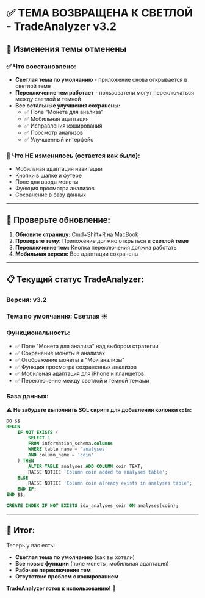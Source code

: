 # ✅ ТЕМА ВОЗВРАЩЕНА К СВЕТЛОЙ - TradeAnalyzer v3.2

## 🔄 Изменения темы отменены

### ✅ **Что восстановлено:**
- **Светлая тема по умолчанию** - приложение снова открывается в светлой теме
- **Переключение тем работает** - пользователи могут переключаться между светлой и темной
- **Все остальные улучшения сохранены:**
  - ✅ Поле "Монета для анализа"
  - ✅ Мобильная адаптация
  - ✅ Исправления кэширования
  - ✅ Просмотр анализов
  - ✅ Улучшенный интерфейс

### 📱 **Что НЕ изменилось (остается как было):**
- Мобильная адаптация навигации
- Кнопки в шапке и футере
- Поле для ввода монеты
- Функция просмотра анализов
- Сохранение в базу данных

---

## 🧪 **Проверьте обновление:**

1. **Обновите страницу:** Cmd+Shift+R на MacBook
2. **Проверьте тему:** Приложение должно открыться в **светлой теме**
3. **Переключение тем:** Кнопка переключения должна работать
4. **Мобильная версия:** Все адаптации сохранены

---

## 📋 **Текущий статус TradeAnalyzer:**

### **Версия:** v3.2
### **Тема по умолчанию:** Светлая ☀️
### **Функциональность:**
- ✅ Поле "Монета для анализа" над выбором стратегии
- ✅ Сохранение монеты в анализах
- ✅ Отображение монеты в "Мои анализы"
- ✅ Функция просмотра сохраненных анализов
- ✅ Мобильная адаптация для iPhone и планшетов
- ✅ Переключение между светлой и темной темами

### **База данных:**
⚠️ **Не забудьте выполнить SQL скрипт для добавления колонки `coin`:**

```sql
DO $$ 
BEGIN
    IF NOT EXISTS (
        SELECT 1 
        FROM information_schema.columns 
        WHERE table_name = 'analyses' 
        AND column_name = 'coin'
    ) THEN
        ALTER TABLE analyses ADD COLUMN coin TEXT;
        RAISE NOTICE 'Column coin added to analyses table';
    ELSE
        RAISE NOTICE 'Column coin already exists in analyses table';
    END IF;
END $$;

CREATE INDEX IF NOT EXISTS idx_analyses_coin ON analyses(coin);
```

---

## 🎯 **Итог:**

Теперь у вас есть:
- **Светлая тема по умолчанию** (как вы хотели)
- **Все новые функции** (поле монеты, мобильная адаптация)
- **Рабочее переключение тем**
- **Отсутствие проблем с кэшированием**

**TradeAnalyzer готов к использованию!** 🚀

